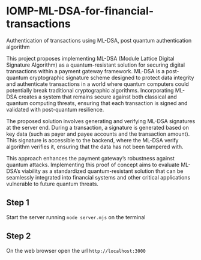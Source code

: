 # IOMP-ML-DSA-for-financial-transactions
Authentication of transactions using ML-DSA, post quantum authentication algorithm <br>

This project proposes implementing ML-DSA (Module Lattice Digital Signature Algorithm) as a quantum-resistant solution for securing digital transactions within a payment gateway framework. ML-DSA is a post-quantum cryptographic signature scheme designed to protect data integrity and authenticate transactions in a world where quantum computers could potentially break traditional cryptographic algorithms. Incorporating ML-DSA creates a system that remains secure against both classical and quantum computing threats, ensuring that each transaction is signed and validated with post-quantum resilience. <br>


The proposed solution involves generating and verifying ML-DSA signatures at the server end. During a transaction, a signature is generated based on key data (such as payer and payee accounts and the transaction amount). This signature is accessible to the backend, where the ML-DSA verify algorithm verifies it, ensuring that the data has not been tampered with. <br>


This approach enhances the payment gateway’s robustness against quantum attacks. Implementing this proof of concept aims to evaluate ML-DSA’s viability as a standardized quantum-resistant solution that can be seamlessly integrated into financial systems and other critical applications vulnerable to future quantum threats. 


## Step 1 
Start the server running `node server.mjs` on the terminal 

## Step 2 
On the web browser open the url `http://localhost:3000` 

